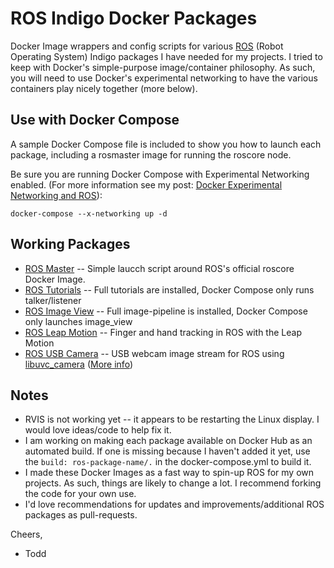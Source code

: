 # ROS Indigo Docker Packages

Docker Image wrappers and config scripts for various [ROS](http://www.ros.org/) (Robot Operating System) Indigo packages I have needed for my projects.  I tried to keep with Docker's simple-purpose image/container philosophy.  As such, you will need to use Docker's experimental networking to have the various containers play nicely together (more below).


## Use with Docker Compose

A sample Docker Compose file is included to show you how to launch each package, including a rosmaster image for running the roscore node.

Be sure you are running Docker Compose with Experimental Networking enabled. (For more information see my post: [Docker Experimental Networking and ROS](http://toddsampson.com/post/131227320927/docker-experimental-networking-and-ros)):

`docker-compose --x-networking up -d`


## Working Packages

* [ROS Master](http://wiki.ros.org/roscore) -- Simple laucch script around ROS's official roscore Docker Image.
* [ROS Tutorials](http://wiki.ros.org/ROS/Tutorials) -- Full tutorials are installed, Docker Compose only runs talker/listener
* [ROS Image View](http://wiki.ros.org/image_view) -- Full image-pipeline is installed, Docker Compose only launches image_view
* [ROS Leap Motion](http://wiki.ros.org/leap_motion) -- Finger and hand tracking in ROS with the Leap Motion
* [ROS USB Camera](http://wiki.ros.org/libuvc_camera) -- USB webcam image stream for ROS using [libuvc_camera](http://wiki.ros.org/libuvc_camera) ([More info](http://toddsampson.com/post/131447984382/ros-usb-sensor-input-in-docker))


## Notes

* RVIS is not working yet -- it appears to be restarting the Linux display.  I would love ideas/code to help fix it.
* I am working on making each package available on Docker Hub as an automated build.  If one is missing because I haven't added it yet, use the `build: ros-package-name/.` in the docker-compose.yml to build it.
* I made these Docker Images as a fast way to spin-up ROS for my own projects.  As such, things are likely to change a lot.  I recommend forking the code for your own use.
* I'd love recommendations for updates and improvements/additional ROS packages as pull-requests.

Cheers,

- Todd
